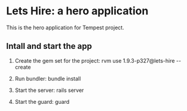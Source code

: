 # Lets Hire: a hero application

This is the hero application for Tempest project.

Intall and start the app
------------------------

1. Create the gem set for the project:
    rvm use 1.9.3-p327@lets-hire --create

2. Run bundler:
    bundle install

3. Start the server:
    rails server

4. Start the guard:
    guard

